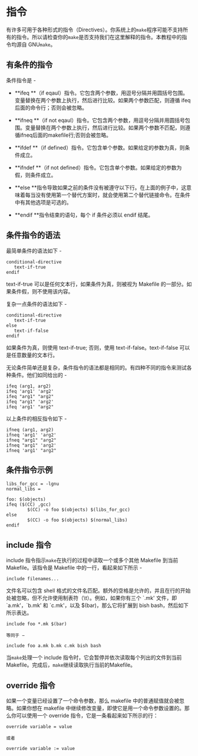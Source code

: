 # 指令

有许多可用于各种形式的指令（Directives）。你系统上的`make`程序可能不支持所有的指令。所以请检查你的`make`是否支持我们在这里解释的指令。本教程中的指令均源自 GNU`make`。

## 有条件的指令

条件指令是 -

* **ifeq **（if eqaul）指令。它包含两个参数，用逗号分隔并用圆括号包围。变量替换在两个参数上执行，然后进行比较。如果两个参数匹配，则遵循 ifeq 后面的命令行；否则会被忽略。

* **ifneq **（if not eqaul）指令。它包含两个参数，用逗号分隔并用圆括号包围。变量替换在两个参数上执行，然后进行比较。如果两个参数不匹配，则遵循ifneq后面的makefile行;否则会被忽略。

* **ifdef **（if defined）指令。它包含单个参数。如果给定的参数为真，则条件成立。

* **ifndef **（if not defined）指令。它包含单个参数。如果给定的参数为假，则条件成立。

* **else **指令导致如果之前的条件没有被遵守以下行。在上面的例子中，这意味着每当没有使用第一个替代方案时，就会使用第二个替代链接命令。在条件中有其他选项是可选的。

* **endif **指令结束的语句，每个 if 条件必须以 endif 结尾。

## 条件指令的语法

最简单条件的语法如下 -

```
conditional-directive
   text-if-true
endif
```

text-if-true 可以是任何文本行，如果条件为真，则被视为 Makefile 的一部分。如果条件假，则不使用该内容。

复杂一点条件的语法如下 -

```
conditional-directive
   text-if-true
else
   text-if-false
endif
```

如果条件为真，则使用 text-if-true; 否则，使用 text-if-false。text-if-false 可以是任意数量的文本行。

无论条件简单还是复杂，条件指令的语法都是相同的。有四种不同的指令来测试各种条件。他们如同给出的 -

```
ifeq (arg1, arg2)
ifeq 'arg1' 'arg2'
ifeq "arg1" "arg2"
ifeq "arg1" 'arg2'
ifeq 'arg1' "arg2" 
```

以上条件的相反指令如下 -

```
ifneq (arg1, arg2)
ifneq 'arg1' 'arg2'
ifneq "arg1" "arg2"
ifneq "arg1" 'arg2'
ifneq 'arg1' "arg2" 
```

## 条件指令示例

```
libs_for_gcc = -lgnu
normal_libs =

foo: $(objects)
ifeq ($(CC) ,gcc)
        $(CC) -o foo $(objects) $(libs_for_gcc)
else
        $(CC) -o foo $(objects) $(normal_libs)
endif
```

## include 指令

include 指令指示`make`在执行的过程中读取一个或多个其他 Makefile 到当前 Makefile。该指令是 Makefile 中的一行，看起来如下所示 -

```
include filenames...
```

文件名可以包含 shell 格式的文件名匹配。额外的空格是允许的，并且在行的开始处被忽略，但不允许使用制表符（\t）。例如，如果你有三个 \`.mk' 文件，即 \`a.mk'，\`b.mk' 和 \`c.mk'，以及 $\(bar\)，那么它将扩展到 bish bash，然后如下所示表达。

```
include foo *.mk $(bar)

等同于 −

include foo a.mk b.mk c.mk bish bash
```

当`make`处理一个 include 指令时，它会暂停并依次读取每个列出的文件到当前 Makefile。完成后，`make`继续读取执行当前的Makefile。

## override 指令

如果一个变量已经设置了一个命令参数，那么 makefile 中的普通赋值就会被忽略。如果你想在 makefile 中继续修改变量，即使它是用一个命令参数设置的。那么你可以使用一个 override 指令，它是一条看起来如下所示的行：

```
override variable = value

或者

override variable := value
```



